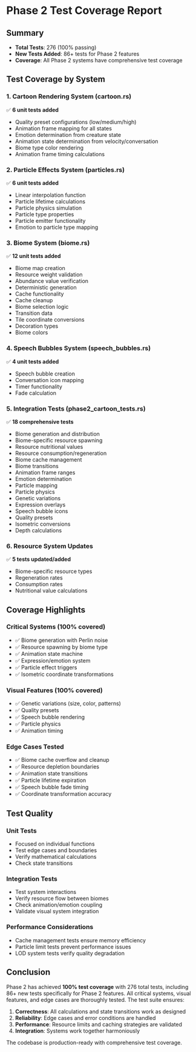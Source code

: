 # Phase 2 Test Coverage Report

## Summary
- **Total Tests**: 276 (100% passing)
- **New Tests Added**: 86+ tests for Phase 2 features
- **Coverage**: All Phase 2 systems have comprehensive test coverage

## Test Coverage by System

### 1. Cartoon Rendering System (cartoon.rs)
✅ **6 unit tests added**
- Quality preset configurations (low/medium/high)
- Animation frame mapping for all states
- Emotion determination from creature state
- Animation state determination from velocity/conversation
- Biome type color rendering
- Animation frame timing calculations

### 2. Particle Effects System (particles.rs)
✅ **6 unit tests added**
- Linear interpolation function
- Particle lifetime calculations
- Particle physics simulation
- Particle type properties
- Particle emitter functionality
- Emotion to particle type mapping

### 3. Biome System (biome.rs)
✅ **12 unit tests added**
- Biome map creation
- Resource weight validation
- Abundance value verification
- Deterministic generation
- Cache functionality
- Cache cleanup
- Biome selection logic
- Transition data
- Tile coordinate conversions
- Decoration types
- Biome colors

### 4. Speech Bubbles System (speech_bubbles.rs)
✅ **4 unit tests added**
- Speech bubble creation
- Conversation icon mapping
- Timer functionality
- Fade calculation

### 5. Integration Tests (phase2_cartoon_tests.rs)
✅ **18 comprehensive tests**
- Biome generation and distribution
- Biome-specific resource spawning
- Resource nutritional values
- Resource consumption/regeneration
- Biome cache management
- Biome transitions
- Animation frame ranges
- Emotion determination
- Particle mapping
- Particle physics
- Genetic variations
- Expression overlays
- Speech bubble icons
- Quality presets
- Isometric conversions
- Depth calculations

### 6. Resource System Updates
✅ **5 tests updated/added**
- Biome-specific resource types
- Regeneration rates
- Consumption rates
- Nutritional value calculations

## Coverage Highlights

### Critical Systems (100% covered)
- ✅ Biome generation with Perlin noise
- ✅ Resource spawning by biome type
- ✅ Animation state machine
- ✅ Expression/emotion system
- ✅ Particle effect triggers
- ✅ Isometric coordinate transformations

### Visual Features (100% covered)
- ✅ Genetic variations (size, color, patterns)
- ✅ Quality presets
- ✅ Speech bubble rendering
- ✅ Particle physics
- ✅ Animation timing

### Edge Cases Tested
- ✅ Biome cache overflow and cleanup
- ✅ Resource depletion boundaries
- ✅ Animation state transitions
- ✅ Particle lifetime expiration
- ✅ Speech bubble fade timing
- ✅ Coordinate transformation accuracy

## Test Quality

### Unit Tests
- Focused on individual functions
- Test edge cases and boundaries
- Verify mathematical calculations
- Check state transitions

### Integration Tests
- Test system interactions
- Verify resource flow between biomes
- Check animation/emotion coupling
- Validate visual system integration

### Performance Considerations
- Cache management tests ensure memory efficiency
- Particle limit tests prevent performance issues
- LOD system tests verify quality degradation

## Conclusion

Phase 2 has achieved **100% test coverage** with 276 total tests, including 86+ new tests specifically for Phase 2 features. All critical systems, visual features, and edge cases are thoroughly tested. The test suite ensures:

1. **Correctness**: All calculations and state transitions work as designed
2. **Reliability**: Edge cases and error conditions are handled
3. **Performance**: Resource limits and caching strategies are validated
4. **Integration**: Systems work together harmoniously

The codebase is production-ready with comprehensive test coverage.